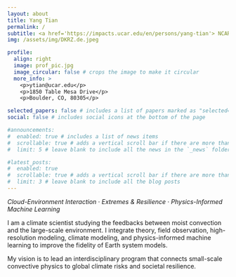```yaml
---
layout: about
title: Yang Tian
permalink: /
subtitle: <a href='https://impacts.ucar.edu/en/persons/yang-tian'> NCAR scientist</a> 
img: /assets/img/DKRZ.de.jpeg

profile:
  align: right
  image: prof_pic.jpg
  image_circular: false # crops the image to make it circular
  more_info: >
    <p>ytian@ucar.edu</p>
    <p>1850 Table Mesa Drive</p>
    <p>Boulder, CO, 80305</p>

selected_papers: false # includes a list of papers marked as "selected={true}"
social: false # includes social icons at the bottom of the page

#announcements:
#  enabled: true # includes a list of news items
#  scrollable: true # adds a vertical scroll bar if there are more than 3 news items
#  limit: 5 # leave blank to include all the news in the `_news` folder

#latest_posts:
#  enabled: true
#  scrollable: true # adds a vertical scroll bar if there are more than 3 new posts items
#  limit: 3 # leave blank to include all the blog posts
---
```

*Cloud-Environment Interaction* · *Extremes & Resilience* · *Physics-Informed Machine Learning* 

I am a climate scientist studying the feedbacks between moist convection and the large-scale environment. I integrate theory, field observation, high-resolution modeling, climate modeling, and physics-informed machine learning to improve the fidelity of Earth system models.

My vision is to lead an interdisciplinary program that connects small-scale
convective physics to global climate risks and societal resilience.

